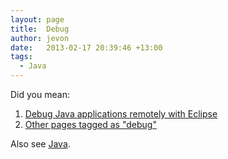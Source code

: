 ```yaml
---
layout: page
title:  Debug
author: jevon
date:   2013-02-17 20:39:46 +13:00
tags:
  - Java
---
```


Did you mean:

1. <a href="http://www.delicious.com/redirect?url=http%3A//www.ibm.com/developerworks/opensource/library/os-eclipse-javadebug/index.html">Debug Java applications remotely with Eclipse</a>
1. <a href="http://www.delicious.com/jevonwright/debug" class="delicious">Other pages tagged as "debug"</a>

Also see [Java](java.md).
